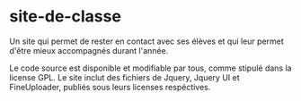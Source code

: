 site-de-classe
==============

Un site qui permet de rester en contact avec ses élèves et qui leur permet d'être mieux accompagnés durant l'année.

Le code source est disponible et modifiable par tous, comme stipulé dans la license GPL. Le site inclut des fichiers de Jquery, Jquery UI et FineUploader, publiés sous leurs licenses respéctives.
